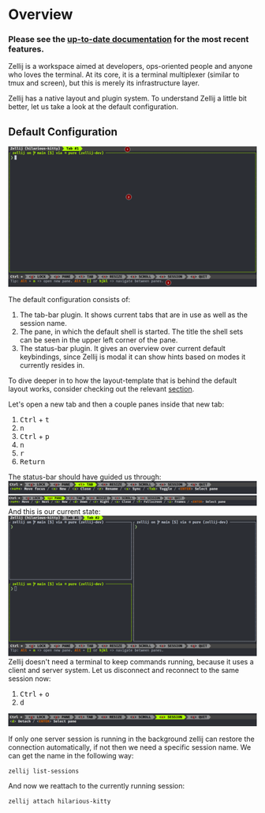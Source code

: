 # Overview

### **Please see the [up-to-date documentation](/documentation) for the most recent features.**

Zellij is a workspace aimed at developers, ops-oriented people and
anyone who loves the terminal.
At its core, it is a terminal multiplexer (similar to tmux and screen),
but this is merely its infrastructure layer.

Zellij has a native layout and plugin system.
To understand Zellij a little bit better, let us take a look at
the default configuration.

## Default Configuration
![Default layout](img/overview-default-legend.png)

The default configuration consists of:
1. The tab-bar plugin. It shows current tabs that are in use as well as the session name.
2. The pane, in which the default shell is started.
The title the shell sets can be seen in the upper left corner of the pane.
3. The status-bar plugin. It gives an overview over current default keybindings,
since Zellij is modal it can show hints based on modes it currently resides in.

To dive deeper in to how the layout-template that is behind the default layout
works, consider checking out the relevant [section](layouts-templates.md).

Let's open a new tab and then a couple panes inside that new tab:
1. <kbd>Ctrl</kbd> + <kbd>t</kbd>
2. <kbd>n</kbd>
3. <kbd>Ctrl</kbd> + <kbd>p</kbd>
4. <kbd>n</kbd>
5. <kbd>r</kbd>
6. <kbd>Return</kbd>

The status-bar should have guided us through:
![Status tab 1](img/overview-status-tab-1.png)
![Status tab 2](img/overview-status-tab-2.png)
And this is our current state:
![Default state 1](img/overview-default-1.png)
Zellij doesn't need a terminal to keep commands running, because it uses a client
and server system. Let us disconnect and reconnect to the same session now:

1. <kbd>Ctrl</kbd> + <kbd>o</kbd>
2. <kbd>d</kbd>

![Status tab 3](img/overview-status-tab-3.png)

If only one server session is running in the background zellij can restore the
connection automatically, if not then we need a specific session name.
We can get the name in the following way:
```
zellij list-sessions
```
And now we reattach to the currently running session:
```
zellij attach hilarious-kitty
```
